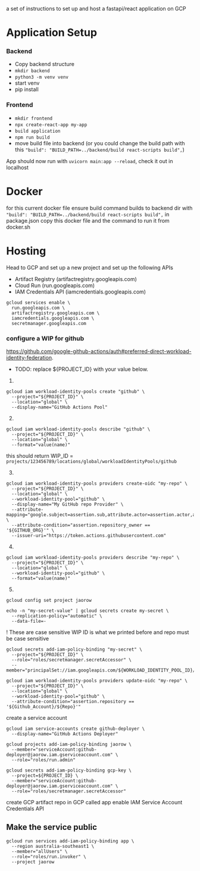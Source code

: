a set of instructions to set up and host a fastapi/react application on GCP

# Application Setup

### Backend
- Copy backend structure
- `mkdir backend`
- `python3 -m venv venv`
- start venv
- pip install


### Frontend
- `mkdir frontend`
- `npx create-react-app my-app`
- `build application`
- `npm run build`
- move build file into backend (or you could change the build path with this `"build": "BUILD_PATH=../backend/build react-scripts build",`)


App should now run with `uvicorn main:app --reload`, check it out in localhost


# Docker
for this current docker file ensure build command builds to backend dir with `"build": "BUILD_PATH=../backend/build react-scripts build",` in package.json 
copy this docker file and the command to run it from docker.sh

# Hosting 
Head to GCP and set up a new project and set up the following APIs

- Artifact Registry (artifactregistry.googleapis.com)
- Cloud Run (run.googleapis.com)
- IAM Credentials API (iamcredentials.googleapis.com)

```
gcloud services enable \
  run.googleapis.com \
  artifactregistry.googleapis.com \
  iamcredentials.googleapis.com \
  secretmanager.googleapis.com
```

### configure a WIP for github
https://github.com/google-github-actions/auth#preferred-direct-workload-identity-federation.

- TODO: replace ${PROJECT_ID} with your value below.

1. 
```
gcloud iam workload-identity-pools create "github" \
  --project="${PROJECT_ID}" \
  --location="global" \
  --display-name="GitHub Actions Pool"
```
2. 
```
gcloud iam workload-identity-pools describe "github" \
  --project="${PROJECT_ID}" \
  --location="global" \
  --format="value(name)"
```
this should return WIP_ID = `projects/123456789/locations/global/workloadIdentityPools/github`

3. 
```
gcloud iam workload-identity-pools providers create-oidc "my-repo" \
  --project="${PROJECT_ID}" \
  --location="global" \
  --workload-identity-pool="github" \
  --display-name="My GitHub repo Provider" \
  --attribute-mapping="google.subject=assertion.sub,attribute.actor=assertion.actor,attribute.repository=assertion.repository,attribute.repository_owner=assertion.repository_owner" \
  --attribute-condition="assertion.repository_owner == '${GITHUB_ORG}'" \
  --issuer-uri="https://token.actions.githubusercontent.com"
```

4. 
```
gcloud iam workload-identity-pools providers describe "my-repo" \
  --project="${PROJECT_ID}" \
  --location="global" \
  --workload-identity-pool="github" \
  --format="value(name)"
```

5. 

```
gcloud config set project jaorow
```
```
echo -n "my-secret-value" | gcloud secrets create my-secret \
  --replication-policy="automatic" \
  --data-file=-
```
! These are case sensitive
WIP ID is what we printed before and repo must be case sensitive
```
gcloud secrets add-iam-policy-binding "my-secret" \
  --project="${PROJECT_ID}" \
  --role="roles/secretmanager.secretAccessor" \
  --member="principalSet://iam.googleapis.com/${WORKLOAD_IDENTITY_POOL_ID}/attribute.repository/${REPO}"
```

```
gcloud iam workload-identity-pools providers update-oidc "my-repo" \
  --project="${PROJECT_ID}" \
  --location="global" \
  --workload-identity-pool="github" \
  --attribute-condition="assertion.repository == '${Github_Account}/${Repo}'"
```

create a service account
```
gcloud iam service-accounts create github-deployer \
  --display-name="GitHub Actions Deployer"
```

```
gcloud projects add-iam-policy-binding jaorow \
  --member="serviceAccount:github-deployer@jaorow.iam.gserviceaccount.com" \
  --role="roles/run.admin"
```
```
gcloud secrets add-iam-policy-binding gcp-key \
  --project=${PROJECT_ID} \
  --member="serviceAccount:github-deployer@jaorow.iam.gserviceaccount.com" \
  --role="roles/secretmanager.secretAccessor"
```

create GCP artifact repo in GCP called app
enable IAM Service Account Credentials API




## Make the service public
```
gcloud run services add-iam-policy-binding app \
  --region australia-southeast1 \
  --member="allUsers" \
  --role="roles/run.invoker" \
  --project jaorow
```
